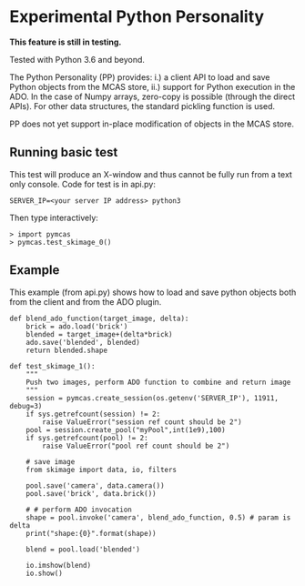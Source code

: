# Experimental Python Personality

**This feature is still in testing.**

Tested with Python 3.6 and beyond.

The Python Personality (PP) provides: i.) a client API to load and
save Python objects from the MCAS store, ii.) support for Python execution
in the ADO.  In the case of Numpy
arrays, zero-copy is possible (through the direct APIs).  For other
data structures, the standard pickling function is used.

PP does not yet support in-place modification of objects in the MCAS store.

## Running basic test

This test will produce an X-window and thus cannot be fully run from a text
only console.  Code for test is in api.py:

```
SERVER_IP=<your server IP address> python3
```

Then type interactively:

```python3
> import pymcas
> pymcas.test_skimage_0()
```


## Example

This example (from api.py) shows how to load and save python objects
both from the client and from the ADO plugin.

```python3
def blend_ado_function(target_image, delta):
    brick = ado.load('brick')
    blended = target_image+(delta*brick)
    ado.save('blended', blended)
    return blended.shape

def test_skimage_1():
    """
    Push two images, perform ADO function to combine and return image
    """
    session = pymcas.create_session(os.getenv('SERVER_IP'), 11911, debug=3)
    if sys.getrefcount(session) != 2:
        raise ValueError("session ref count should be 2")
    pool = session.create_pool("myPool",int(1e9),100)
    if sys.getrefcount(pool) != 2:
        raise ValueError("pool ref count should be 2")

    # save image
    from skimage import data, io, filters

    pool.save('camera', data.camera())
    pool.save('brick', data.brick())

    # # perform ADO invocation
    shape = pool.invoke('camera', blend_ado_function, 0.5) # param is delta
    print("shape:{0}".format(shape))

    blend = pool.load('blended')
    
    io.imshow(blend)
    io.show()
```
